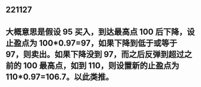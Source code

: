 ## 221127

## 大概意思是假设 95 买入，到达最高点 100 后下降，设止盈点为 100\*0.97=97，如果下降到低于或等于 97，则卖出。如果下降没到 97，而之后反弹到超过之前的 100 最高点，如到 110，则设置新的止盈点为 110\*0.97=106.7。以此类推。
